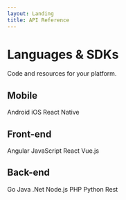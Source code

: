 ```yaml
---
layout: Landing
title: API Reference
---
```


# Languages & SDKs
Code and resources for your platform.

## Mobile

<Cards class="cols-4">
  <Card href="/code/android/" :showHeaderIcon=true headerIcon="code-android" :showFooter=false>Android</Card>
  <Card href="/code/ios/" :showHeaderIcon=true headerIcon="code-ios" :showFooter=false>iOS</Card>
  <Card href="/code/react-native/" :showHeaderIcon=true headerIcon="code-react" :showFooter=false>React Native</Card>
</Cards>

## Front-end

<Cards class="cols-4">
  <Card href="/code/angular/" :showHeaderIcon=true headerIcon="code-angular" :showFooter=false cardTitle="Test">Angular</Card>
  <Card href="/code/javascript/" :showHeaderIcon=true headerIcon="code-javascript" :showFooter=false>JavaScript</Card>
  <Card href="/code/react/" :showHeaderIcon=true headerIcon="code-react" :showFooter=false>React</Card>
  <Card href="/code/vue/" :showHeaderIcon=true headerIcon="code-vue" :showFooter=false>Vue.js</Card>
</Cards>

## Back-end

<Cards class="cols-4">
  <Card href="/code/go/" :showHeaderIcon=true headerIcon="code-go" :showFooter=false>Go</Card>
  <Card href="/code/java/" :showHeaderIcon=true headerIcon="code-java" :showFooter=false>Java</Card>
  <Card href="/code/dotnet/" :showHeaderIcon=true headerIcon="code-dotnet" :showFooter=false>.Net</Card>
  <Card href="/code/nodejs/" :showHeaderIcon=true headerIcon="code-nodejs" :showFooter=false>Node.js</Card>
  <Card href="/code/php/" :showHeaderIcon=true headerIcon="code-php" :showFooter=false>PHP</Card>
  <Card href="/code/python/" :showHeaderIcon=true headerIcon="code-python" :showFooter=false>Python</Card>
  <Card href="/code/rest/" :showHeaderIcon=true headerIcon="code-rest" :showFooter=false>Rest</Card>
</Cards>